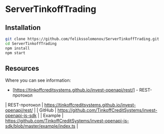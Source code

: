 # ServerTinkoffTrading

## Installation

```sh
git clone https://github.com/felikssolomonov/ServerTinkoffTrading.git
cd ServerTinkoffTrading
npm install
npm start
```

## Resources

Where you can see information:

- [https://tinkoffcreditsystems.github.io/invest-openapi/rest/] - REST-протокол

| REST-протокол | https://tinkoffcreditsystems.github.io/invest-openapi/rest/ |
| GitHub | https://github.com/TinkoffCreditSystems/invest-openapi-js-sdk |
| Example | https://github.com/TinkoffCreditSystems/invest-openapi-js-sdk/blob/master/example/index.ts |
```

